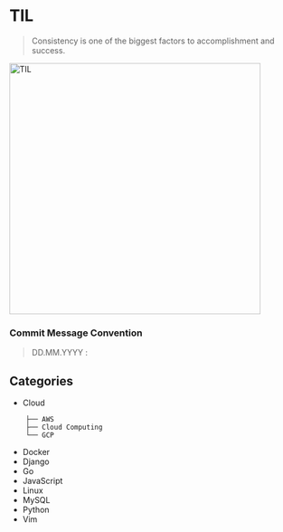 # TIL
> Consistency is one of the biggest factors to accomplishment and success. 
<img width="444" alt="TIL" src="https://user-images.githubusercontent.com/48475824/72317542-f9361e80-36dc-11ea-9633-ef6bf88725c7.png">

### Commit Message Convention
> DD.MM.YYYY : <Categories>

## Categories
* Cloud
```
    ├── AWS
    ├── Cloud Computing
    └── GCP
```
* Docker
* Django
* Go
* JavaScript
* Linux
* MySQL
* Python
* Vim
